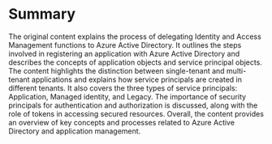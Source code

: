 # Summary

The original content explains the process of delegating Identity and Access Management functions to Azure Active Directory. It outlines the steps involved in registering an application with Azure Active Directory and describes the concepts of application objects and service principal objects. The content highlights the distinction between single-tenant and multi-tenant applications and explains how service principals are created in different tenants. It also covers the three types of service principals: Application, Managed identity, and Legacy. The importance of security principals for authentication and authorization is discussed, along with the role of tokens in accessing secured resources. Overall, the content provides an overview of key concepts and processes related to Azure Active Directory and application management.

